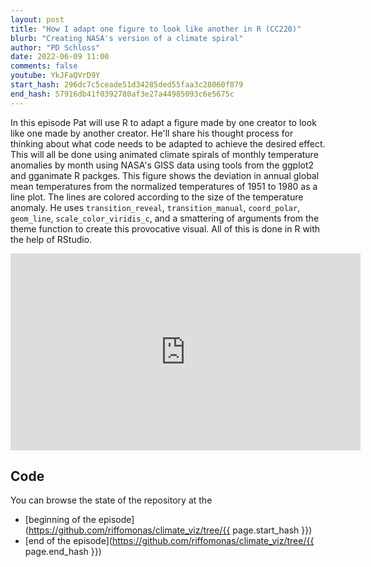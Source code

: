 ```yaml
---
layout: post
title: "How I adapt one figure to look like another in R (CC220)"
blurb: "Creating NASA's version of a climate spiral"
author: "PD Schloss"
date: 2022-06-09 11:00
comments: false
youtube: YkJFaQVrD9Y
start_hash: 296dc7c5ceade51d34285ded55faa3c28060f079
end_hash: 57916db41f0392780af3e27a44985093c6e5675c
---
```


In this episode Pat will use R to adapt a figure made by one creator to look like one made by another creator. He'll share his thought process for thinking about what code needs to be adapted to achieve the desired effect. This will all be done using animated climate spirals of monthly temperature anomalies by month using NASA's GISS data using tools from the ggplot2 and gganimate R packges. This figure shows the deviation in annual global mean temperatures from the normalized temperatures of 1951 to 1980 as a line plot. The lines are colored according to the size of the temperature anomaly. He uses `transition_reveal`, `transition_manual`, `coord_polar`, `geom_line`, `scale_color_viridis_c`, and a smattering of arguments from the theme function to create this provocative visual. All of this is done in R with the help of RStudio.


<iframe style="margin: 0 auto;display:block;" width="560" height="315" src="https://www.youtube.com/embed/{{ page.youtube }}" frameborder="0" allow="accelerometer; autoplay; encrypted-media; gyroscope; picture-in-picture" allowfullscreen></iframe>


## Code

You can browse the state of the repository at the
* [beginning of the episode](https://github.com/riffomonas/climate_viz/tree/{{ page.start_hash }})
* [end of the episode](https://github.com/riffomonas/climate_viz/tree/{{ page.end_hash }})
